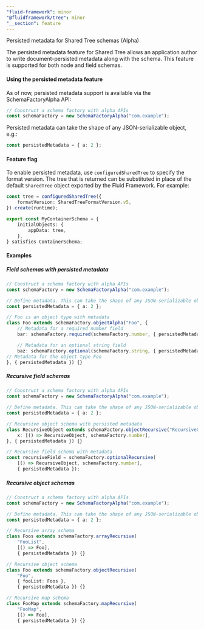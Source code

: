 ```yaml
---
"fluid-framework": minor
"@fluidframework/tree": minor
"__section": feature
---
```

Persisted metadata for Shared Tree schemas (Alpha)

The persisted metadata feature for Shared Tree allows an application author to write document-persisted metadata along with the schema. This feature is supported for both node and field schemas.

#### Using the persisted metadata feature

As of now, persisted metadata support is available via the SchemaFactoryAlpha API:

```ts
// Construct a schema factory with alpha APIs
const schemaFactory = new SchemaFactoryAlpha("com.example");
```

Persisted metadata can take the shape of any JSON-serializable object, e.g.:

```ts
const persistedMetadata = { a: 2 };
```

#### Feature flag

To enable persisted metadata, use `configuredSharedTree` to specify the format version. The tree that is returned can be substituted in place of the default `SharedTree` object exported by the Fluid Framework. For example:

```ts
const tree = configuredSharedTree({
    formatVersion: SharedTreeFormatVersion.v5,
}).create(runtime);

export const MyContainerSchema = {
    initialObjects: {
        appData: tree,
    },
} satisfies ContainerSchema;
```

#### Examples

##### Field schemas with persisted metadata

```ts
// Construct a schema factory with alpha APIs
const schemaFactory = new SchemaFactoryAlpha("com.example");

// Define metadata. This can take the shape of any JSON-serializable object.
const persistedMetadata = { a: 2 };

// Foo is an object type with metadata
class Foo extends schemaFactory.objectAlpha("Foo", {
    // Metadata for a required number field
    bar: schemaFactory.required(schemaFactory.number, { persistedMetadata }),

    // Metadata for an optional string field   
    baz: schemaFactory.optional(schemaFactory.string, { persistedMetadata }),
// Metadata for the object type Foo       
}, { persistedMetadata }) {}
```

##### Recursive field schemas

```ts
// Construct a schema factory with alpha APIs
const schemaFactory = new SchemaFactoryAlpha("com.example");

// Define metadata. This can take the shape of any JSON-serializable object.
const persistedMetadata = { a: 2 };

// Recursive object schema with persisted metadata
class RecursiveObject extends schemaFactory.objectRecursive("RecursiveObject", {
    x: [() => RecursiveObject, schemaFactory.number],
}, { persistedMetadata }) {}

// Recursive field schema with metadata
const recursiveField = schemaFactory.optionalRecursive(
    [() => RecursiveObject, schemaFactory.number],
    { persistedMetadata });
```

##### Recursive object schemas

```ts
// Construct a schema factory with alpha APIs
const schemaFactory = new SchemaFactoryAlpha("com.example");

// Define metadata. This can take the shape of any JSON-serializable object.
const persistedMetadata = { a: 2 };

// Recursive array schema
class Foos extends schemaFactory.arrayRecursive(
    "FooList",
    [() => Foo],
    { persistedMetadata }) {}

// Recursive object schema
class Foo extends schemaFactory.objectRecursive(
    "Foo",
    { fooList: Foos },
    { persistedMetadata }) {}

// Recursive map schema
class FooMap extends schemaFactory.mapRecursive(
    "FooMap",
    [() => Foo],
    { persistedMetadata }) {}
```
